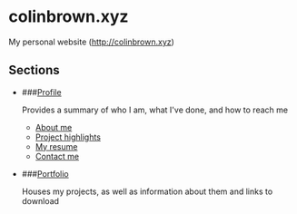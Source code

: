 # colinbrown.xyz
My personal website (http://colinbrown.xyz)

## Sections
- ###[Profile](http://colinbrown.xyz)

    Provides a summary of who I am, what I've done, and how to reach me
    - [About me](http://colinbrown.xyz/index.html#about)
    - [Project highlights](http://colinbrown.xyz/index.html#projects)
    - [My resume](http://colinbrown.xyz/index.html#resume)
    - [Contact me](http://colinbrown.xyz/index.html#contact)

- ###[Portfolio](http://colinbrown.xyz/portfolio/)

    Houses my projects, as well as information about them and links to download
